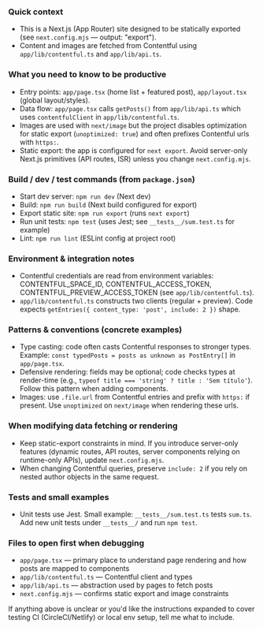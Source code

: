### Quick context

- This is a Next.js (App Router) site designed to be statically exported (see `next.config.mjs` — output: "export").
- Content and images are fetched from Contentful using `app/lib/contentful.ts` and `app/lib/api.ts`.

### What you need to know to be productive

- Entry points: `app/page.tsx` (home list + featured post), `app/layout.tsx` (global layout/styles).
- Data flow: `app/page.tsx` calls `getPosts()` from `app/lib/api.ts` which uses `contentfulClient` in `app/lib/contentful.ts`.
- Images are used with `next/image` but the project disables optimization for static export (`unoptimized: true`) and often prefixes Contentful urls with `https:`.
- Static export: the app is configured for `next export`. Avoid server-only Next.js primitives (API routes, ISR) unless you change `next.config.mjs`.

### Build / dev / test commands (from `package.json`)

- Start dev server: `npm run dev` (Next dev)
- Build: `npm run build` (Next build configured for export)
- Export static site: `npm run export` (runs `next export`)
- Run unit tests: `npm test` (uses Jest; see `__tests__/sum.test.ts` for example)
- Lint: `npm run lint` (ESLint config at project root)

### Environment & integration notes

- Contentful credentials are read from environment variables: CONTENTFUL_SPACE_ID, CONTENTFUL_ACCESS_TOKEN, CONTENTFUL_PREVIEW_ACCESS_TOKEN (see `app/lib/contentful.ts`).
- `app/lib/contentful.ts` constructs two clients (regular + preview). Code expects `getEntries({ content_type: 'post', include: 2 })` shape.

### Patterns & conventions (concrete examples)

- Type casting: code often casts Contentful responses to stronger types. Example: `const typedPosts = posts as unknown as PostEntry[]` in `app/page.tsx`.
- Defensive rendering: fields may be optional; code checks types at render-time (e.g., `typeof title === 'string' ? title : 'Sem título'`). Follow this pattern when adding components.
- Images: use `.file.url` from Contentful entries and prefix with `https:` if present. Use `unoptimized` on `next/image` when rendering these urls.

### When modifying data fetching or rendering

- Keep static-export constraints in mind. If you introduce server-only features (dynamic routes, API routes, server components relying on runtime-only APIs), update `next.config.mjs`.
- When changing Contentful queries, preserve `include: 2` if you rely on nested author objects in the same request.

### Tests and small examples

- Unit tests use Jest. Small example: `__tests__/sum.test.ts` tests `sum.ts`. Add new unit tests under `__tests__/` and run `npm test`.

### Files to open first when debugging

- `app/page.tsx` — primary place to understand page rendering and how posts are mapped to components
- `app/lib/contentful.ts` — Contentful client and types
- `app/lib/api.ts` — abstraction used by pages to fetch posts
- `next.config.mjs` — confirms static export and image constraints

If anything above is unclear or you'd like the instructions expanded to cover testing CI (CircleCI/Netlify) or local env setup, tell me what to include.
